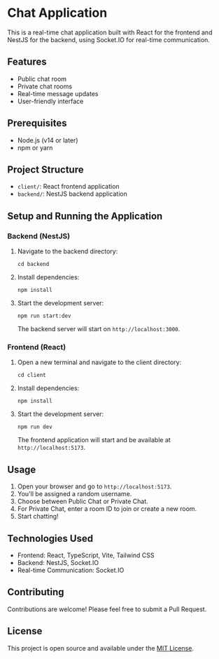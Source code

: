 # Chat Application

This is a real-time chat application built with React for the frontend and NestJS for the backend, using Socket.IO for real-time communication.

## Features

- Public chat room
- Private chat rooms
- Real-time message updates
- User-friendly interface

## Prerequisites

- Node.js (v14 or later)
- npm or yarn

## Project Structure

- `client/`: React frontend application
- `backend/`: NestJS backend application

## Setup and Running the Application

### Backend (NestJS)

1. Navigate to the backend directory:

   ```
   cd backend
   ```

2. Install dependencies:

   ```
   npm install
   ```

3. Start the development server:

   ```
   npm run start:dev
   ```

   The backend server will start on `http://localhost:3000`.

### Frontend (React)

1. Open a new terminal and navigate to the client directory:

   ```
   cd client
   ```

2. Install dependencies:

   ```
   npm install
   ```

3. Start the development server:

   ```
   npm run dev
   ```

   The frontend application will start and be available at `http://localhost:5173`.

## Usage

1. Open your browser and go to `http://localhost:5173`.
2. You'll be assigned a random username.
3. Choose between Public Chat or Private Chat.
4. For Private Chat, enter a room ID to join or create a new room.
5. Start chatting!

## Technologies Used

- Frontend: React, TypeScript, Vite, Tailwind CSS
- Backend: NestJS, Socket.IO
- Real-time Communication: Socket.IO

## Contributing

Contributions are welcome! Please feel free to submit a Pull Request.

## License

This project is open source and available under the [MIT License](LICENSE).
